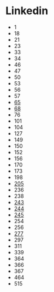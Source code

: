 # Linkedin

- 1
- 18
- 21
- 23
- 33
- 34
- 46
- 47
- 50
- 53
- 56
- 57
- [65](../solutions/65.md)
- [68](../solutions/68.md)
- 76
- 101
- 104
- 127
- 149
- 150
- 152
- 156
- 170
- 173
- 198
- [205](../solutions/205.md)
- 236
- 238
- [243](../solutions/243.md)
- [244](../solutions/244.md)
- [245](../solutions/245.md)
- 254
- 256
- [277](../solutions/277.md)
- 297
- 311
- 339
- 364
- 366
- 367
- 464
- 515